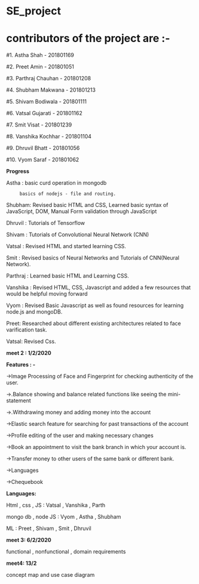 # SE_project

# contributors of the project are :- 

#1. Astha Shah - 201801169

#2. Preet Amin - 201801051

#3. Parthraj Chauhan - 201801208

#4. Shubham Makwana - 201801213

#5. Shivam Bodiwala - 201801111

#6. Vatsal Gujarati - 201801162

#7. Smit Visat - 201801239

#8. Vanshika Kochhar - 201801104

#9. Dhruvil Bhatt - 201801056

#10. Vyom Saraf - 201801062


**Progress** 

 Astha : basic curd operation in mongodb
 
         basics of nodejs - file and routing.
 
 Shubham: Revised basic HTML and CSS, Learned basic syntax of JavaScript, DOM, Manual Form validation through JavaScript
 
 Dhruvil : Tutorials of Tensorflow
 
 Shivam : Tutorials of Convolutional Neural Network (CNN)
 
 Vatsal : Revised HTML and started learning CSS.
 
 Smit : Revised basics of Neural Networks and Tutorials of CNN(Neural Network).
 
 Parthraj : Learned basic HTML and Learning CSS.
 
 Vanshika : Revised HTML, CSS, Javascript and added a few resources that would be helpful moving forward
 
 Vyom : Revised Basic Javascript as well as found resources for learning node.js and mongoDB.
 
 Preet: Researched about different existing architectures related to face varification task.
 
 Vatsal: Revised Css.

**meet 2 : 1/2/2020**

**Features : -**

->Image Processing of Face and Fingerprint for checking authenticity of the user.

->.Balance showing and balance related functions like seeing the mini-statement

->.Withdrawing money and adding money into the account

->Elastic search feature for searching for past transactions of the account

->Profile editing of the user and making necessary changes

->Book an appointment to visit the bank branch in which your account is.

->Transfer money to other users of the same bank or different bank.

->Languages

->Chequebook 

**Languages:**

Html , css , JS : Vatsal , Vanshika , Parth 

mongo db , node JS : Vyom  , Astha , Shubham

ML : Preet , Shivam , Smit , Dhruvil

**meet 3: 6/2/2020**

functional , nonfunctional , domain requirements

**meet4: 13/2**

concept map and use case diagram
